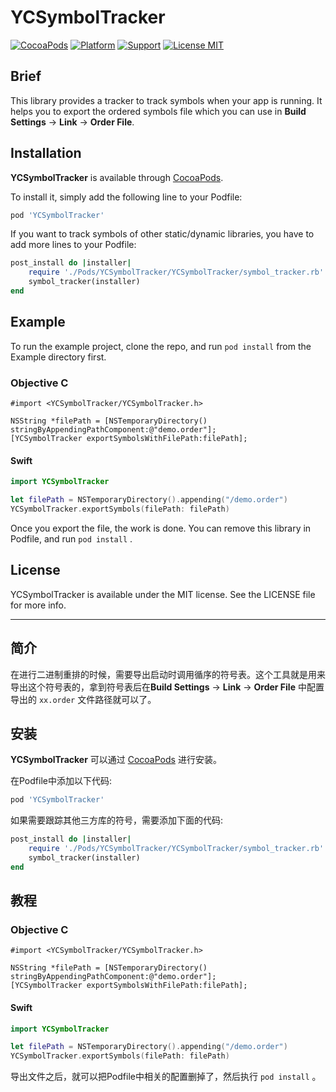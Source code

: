 # YCSymbolTracker

[![CocoaPods](https://img.shields.io/badge/pod-0.1.0-green.svg)](https://github.com/ryan7cruise/YCSymbolTracker)
[![Platform](https://img.shields.io/badge/platform-iOS-green.svg)](https://github.com/ryan7cruise/YCSymbolTracker)
[![Support](https://img.shields.io/badge/support-iOS%208.0%2B-green.svg)](https://github.com/ryan7cruise/YCSymbolTracker)
[![License MIT](https://img.shields.io/badge/license-MIT-green.svg?style=flat)](https://github.com/ryan7cruise/YCSymbolTracker/blob/master/LICENSE)

## Brief

This library provides a tracker to track symbols when your app is running. It helps you to export the ordered symbols file which you can use in **Build Settings** → **Link** → **Order File**.

## Installation

**YCSymbolTracker** is available through [CocoaPods](https://cocoapods.org). 

To install it, simply add the following line to your Podfile:

```ruby
pod 'YCSymbolTracker'
```

If you want to track symbols of other static/dynamic libraries, you have to add more lines to your Podfile:

```ruby
post_install do |installer|
    require './Pods/YCSymbolTracker/YCSymbolTracker/symbol_tracker.rb'
    symbol_tracker(installer)
end
```

## Example

To run the example project, clone the repo, and run `pod install` from the Example directory first.

### Objective C

```objc
#import <YCSymbolTracker/YCSymbolTracker.h>

NSString *filePath = [NSTemporaryDirectory() stringByAppendingPathComponent:@"demo.order"];
[YCSymbolTracker exportSymbolsWithFilePath:filePath];
```

#### Swift

```swift
import YCSymbolTracker

let filePath = NSTemporaryDirectory().appending("/demo.order")
YCSymbolTracker.exportSymbols(filePath: filePath)
```

Once you export the file, the work is done. You can remove this library in Podfile, and run `pod install` .



## License

YCSymbolTracker is available under the MIT license. See the LICENSE file for more info.



---



## 简介

在进行二进制重排的时候，需要导出启动时调用循序的符号表。这个工具就是用来导出这个符号表的，拿到符号表后在**Build Settings** → **Link** → **Order File** 中配置导出的 `xx.order` 文件路径就可以了。



## 安装

**YCSymbolTracker** 可以通过 [CocoaPods](https://cocoapods.org) 进行安装。

在Podfile中添加以下代码:

```ruby
pod 'YCSymbolTracker'
```

如果需要跟踪其他三方库的符号，需要添加下面的代码:

```ruby
post_install do |installer|
    require './Pods/YCSymbolTracker/YCSymbolTracker/symbol_tracker.rb'
    symbol_tracker(installer)
end
```

## 教程

### Objective C

```objc
#import <YCSymbolTracker/YCSymbolTracker.h>

NSString *filePath = [NSTemporaryDirectory() stringByAppendingPathComponent:@"demo.order"];
[YCSymbolTracker exportSymbolsWithFilePath:filePath];
```

#### Swift

```swift
import YCSymbolTracker

let filePath = NSTemporaryDirectory().appending("/demo.order")
YCSymbolTracker.exportSymbols(filePath: filePath)
```

导出文件之后，就可以把Podfile中相关的配置删掉了，然后执行 `pod install` 。